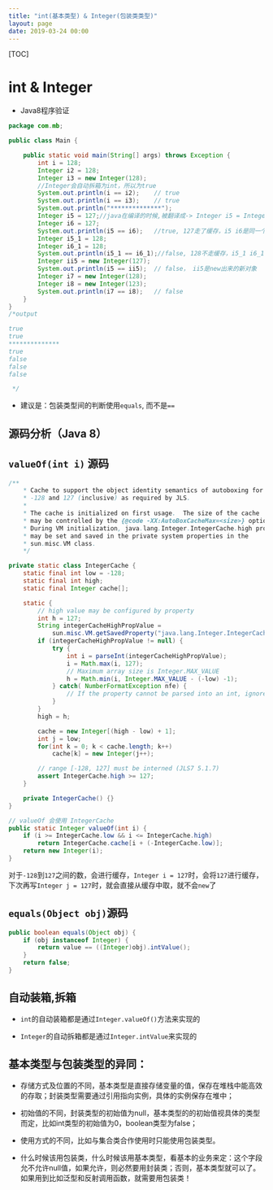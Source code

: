 ```yaml
---
title: "int(基本类型) & Integer(包装类类型)"
layout: page
date: 2019-03-24 00:00
---
```


[TOC]

# int & Integer

* Java8程序验证

```java
package com.mb;

public class Main {

    public static void main(String[] args) throws Exception {
        int i = 128;
        Integer i2 = 128;
        Integer i3 = new Integer(128);
        //Integer会自动拆箱为int，所以为true
        System.out.println(i == i2);    // true
        System.out.println(i == i3);    // true
        System.out.println("**************");
        Integer i5 = 127;//java在编译的时候,被翻译成-> Integer i5 = Integer.valueOf(127);
        Integer i6 = 127;
        System.out.println(i5 == i6);   //true, 127走了缓存，i5 i6是同一个对象
        Integer i5_1 = 128;
        Integer i6_1 = 128;
        System.out.println(i5_1 == i6_1);//false, 128不走缓存，i5_1 i6_1不是同一个对象
        Integer ii5 = new Integer(127);
        System.out.println(i5 == ii5);  // false， ii5是new出来的新对象
        Integer i7 = new Integer(128);
        Integer i8 = new Integer(123);
        System.out.println(i7 == i8);   // false
    }
}
/*output

true
true
**************
true
false
false
false

 */
```

* 建议是：包装类型间的判断使用`equals`, 而不是`==`

## 源码分析（Java 8）

## `valueOf(int i)` 源码

```java
/**
    * Cache to support the object identity semantics of autoboxing for values between
    * -128 and 127 (inclusive) as required by JLS.
    *
    * The cache is initialized on first usage.  The size of the cache
    * may be controlled by the {@code -XX:AutoBoxCacheMax=<size>} option.
    * During VM initialization, java.lang.Integer.IntegerCache.high property
    * may be set and saved in the private system properties in the
    * sun.misc.VM class.
    */

private static class IntegerCache {
    static final int low = -128;
    static final int high;
    static final Integer cache[];

    static {
        // high value may be configured by property
        int h = 127;
        String integerCacheHighPropValue =
            sun.misc.VM.getSavedProperty("java.lang.Integer.IntegerCache.high");
        if (integerCacheHighPropValue != null) {
            try {
                int i = parseInt(integerCacheHighPropValue);
                i = Math.max(i, 127);
                // Maximum array size is Integer.MAX_VALUE
                h = Math.min(i, Integer.MAX_VALUE - (-low) -1);
            } catch( NumberFormatException nfe) {
                // If the property cannot be parsed into an int, ignore it.
            }
        }
        high = h;

        cache = new Integer[(high - low) + 1];
        int j = low;
        for(int k = 0; k < cache.length; k++)
            cache[k] = new Integer(j++);

        // range [-128, 127] must be interned (JLS7 5.1.7)
        assert IntegerCache.high >= 127;
    }

    private IntegerCache() {}
}

// valueOf 会使用 IntegerCache
public static Integer valueOf(int i) {
    if (i >= IntegerCache.low && i <= IntegerCache.high)
        return IntegerCache.cache[i + (-IntegerCache.low)];
    return new Integer(i);
}
```

对于`-128`到`127`之间的数，会进行缓存，`Integer i = 127`时，会将`127`进行缓存，下次再写`Integer j = 127`时，就会直接从缓存中取，就不会`new`了

## `equals(Object obj)`源码

```java
public boolean equals(Object obj) {
    if (obj instanceof Integer) {
        return value == ((Integer)obj).intValue();
    }
    return false;
}
```

## 自动装箱,拆箱

* `int`的自动装箱都是通过`Integer.valueOf()`方法来实现的

* `Integer`的自动拆箱都是通过`Integer.intValue`来实现的

## 基本类型与包装类型的异同：

* 存储方式及位置的不同，基本类型是直接存储变量的值，保存在堆栈中能高效的存取；封装类型需要通过引用指向实例，具体的实例保存在堆中；

* 初始值的不同，封装类型的初始值为null，基本类型的的初始值视具体的类型而定，比如int类型的初始值为0，boolean类型为false；

* 使用方式的不同，比如与集合类合作使用时只能使用包装类型。

* 什么时候该用包装类，什么时候该用基本类型，看基本的业务来定：这个字段允不允许null值，如果允许，则必然要用封装类；否则，基本类型就可以了。如果用到比如泛型和反射调用函数，就需要用包装类！
